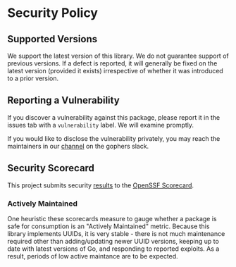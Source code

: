 # Security Policy

## Supported Versions

We support the latest version of this library. We do not guarantee support of previous versions. If a defect is reported, it will generally be fixed on the latest version 
(provided it exists) irrespective of whether it was introduced to a prior version.

## Reporting a Vulnerability

If you discover a vulnerability against this package, please report it in the issues tab with a `vulnerability` label. We will examine promptly.

If you would like to disclose the vulnerability privately, you may reach the maintainers in our [channel](https://gophers.slack.com/archives/CBP4N9BEU) on the gophers slack.

## Security Scorecard

This project submits security [results](https://scorecard.dev/viewer/?uri=github.com/gofrs/uuid) to the [OpenSSF Scorecard](https://securityscorecards.dev/). 

### Actively Maintained

One heuristic these scorecards measure to gauge whether a package is safe for consumption is an "Actively Maintained" metric. Because this library implements UUIDs,
it is very stable - there is not much maintenance required other than adding/updating newer UUID versions, keeping up to date with latest versions of Go, and responding
to reported exploits. As a result, periods of low active maintance are to be expected. 
